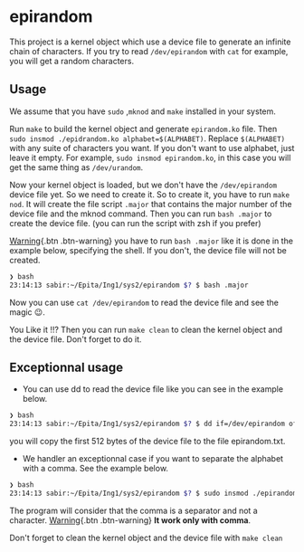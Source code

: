# epirandom
This project is a kernel object which use a device file to generate an infinite chain of characters.
If you try to read ```/dev/epirandom``` with ```cat``` for example, you will get a random characters.

## Usage
We assume that you have ```sudo``` ,```mknod``` and ```make``` installed in your system.

Run ```make``` to build the kernel object and generate ```epirandom.ko``` file.
Then ```sudo insmod ./epidrandom.ko alphabet=$(ALPHABET)```. Replace ```$(ALPHABET)``` with any suite of characters you want. If you don't want to use alphabet, just leave it empty. For example, ```sudo insmod epirandom.ko```, in this case you will get the same thing as ```/dev/urandom```.

Now your kernel object is loaded, but we don't have the ```/dev/epirandom``` device file yet. So we need to create it.
So to create it, you have to run ```make nod```. It will create the file script ```.major``` that contains the major number of the device file and the mknod command.
Then you can run ```bash .major``` to create the device file. (you can run the script with zsh if you prefer)

[Warning](#){.btn .btn-warning} you have to run ```bash .major``` like it is done in the example below, specifying the shell.
If you don't, the device file will not be created.
```bash
❯ bash
23:14:13 sabir:~/Epita/Ing1/sys2/epirandom $? $ bash .major
``` 

Now you can use ```cat /dev/epirandom``` to read the device file and see the magic 😉.

You Like it !!? Then you can run ```make clean``` to clean the kernel object and the device file. Don't forget to do it.

## Exceptionnal usage
* You can use dd to read the device file like you can see in the example below.
```bash
❯ bash
23:14:13 sabir:~/Epita/Ing1/sys2/epirandom $? $ dd if=/dev/epirandom of=epirandom.txt bs=512 count=1
``` 
you will copy the first 512 bytes of the device file to the file epirandom.txt.
* We handler an exceptionnal case if you want to separate the alphabet with a comma. See the example below.
```bash
❯ bash
23:14:13 sabir:~/Epita/Ing1/sys2/epirandom $? $ sudo insmod ./epirandom.ko alphabet="a,b,c,d,e,f,g,h,i,j,k,l,m,n,o,p,q,r,s,t,u,v,w,x,y,z"
``` 
The program will consider that the comma is a separator and not a character.
[Warning](#){.btn .btn-warning} **It work only with comma**.

Don't forget to clean the kernel object and the device file with ```make clean```
